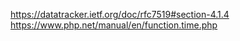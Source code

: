 https://datatracker.ietf.org/doc/rfc7519#section-4.1.4
https://www.php.net/manual/en/function.time.php